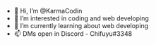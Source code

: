 - 👋 Hi, I’m @KarmaCodin
- 👀 I’m interested in coding and web developing 
- 🌱 I’m currently learning about web developing 
- 📫 DMs open in Discord - Chifuyu#3348


